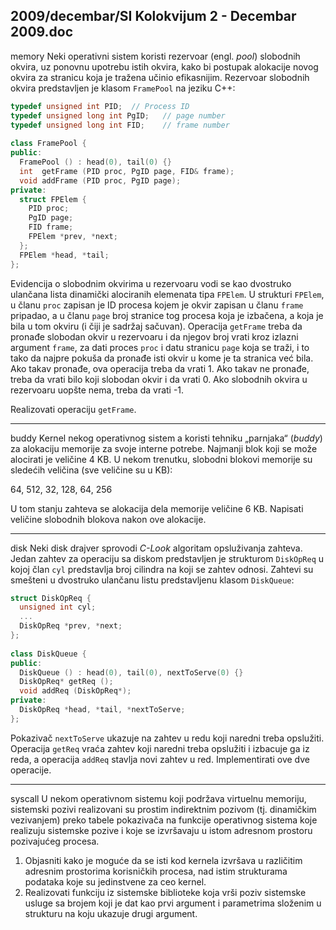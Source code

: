 2009/decembar/SI Kolokvijum 2 - Decembar 2009.doc
--------------------------------------------------------------------------------
memory
Neki operativni sistem koristi rezervoar (engl. *pool*) slobodnih okvira, uz ponovnu upotrebu istih  okvira, kako  bi  postupak  alokacije  novog  okvira  za  stranicu  koja  je  tražena  učinio efikasnijim. Rezervoar slobodnih okvira predstavljen je klasom `FramePool` na jeziku C++: 
```cpp
typedef unsigned int PID;  // Process ID 
typedef unsigned long int PgID;   // page number 
typedef unsigned long int FID;    // frame number 
 
class FramePool { 
public: 
  FramePool () : head(0), tail(0) {} 
  int  getFrame (PID proc, PgID page, FID& frame); 
  void addFrame (PID proc, PgID page); 
private: 
  struct FPElem { 
    PID proc; 
    PgID page; 
    FID frame; 
    FPElem *prev, *next; 
  }; 
  FPElem *head, *tail; 
}; 
```
Evidencija o slobodnim okvirima u rezervoaru vodi se kao dvostruko ulančana lista dinamički alociranih elemenata tipa `FPElem`. U strukturi `FPElem`, u članu `proc` zapisan je ID procesa kojem     je okvir zapisan u članu `frame` pripadao, a u članu `page` broj stranice tog procesa koja je izbačena, a koja je bila u tom okviru (i čiji je sadržaj sačuvan). Operacija `getFrame` treba da pronađe slobodan okvir u rezervoaru i da njegov broj vrati kroz izlazni argument `frame`, za dati proces `proc` i datu stranicu `page` koja se traži, i to tako da najpre pokuša da pronađe isti okvir u kome je ta stranica već bila. Ako takav pronađe, ova operacija treba da vrati 1. Ako takav ne pronađe, treba da vrati bilo koji slobodan okvir i da vrati 0. Ako slobodnih okvira u rezervoaru uopšte nema, treba da vrati -1.

Realizovati operaciju `getFrame`. 

--------------------------------------------------------------------------------
buddy
Kernel nekog operativnog sistem  a koristi tehniku „parnjaka“  (*buddy*) za alokaciju memorije za svoje interne potrebe. Najmanji blok koji se može alocirati je veličine 4 KB.     U nekom trenutku, slobodni blokovi memorije su sledećih veličina (sve veličine su u KB): 

64, 512, 32, 128, 64, 256 

U tom stanju zahteva se alokacija dela memorije veličine 6 KB. Napisati veličine slobodnih blokova nakon ove alokacije. 
 
--------------------------------------------------------------------------------
disk
Neki disk drajver sprovodi *C-Look* algoritam opsluživanja zahteva. Jedan zahtev za operaciju sa diskom predstavljen je strukturom `DiskOpReq` u kojoj član `cyl` predstavlja broj cilindra na koji se zahtev odnosi. Zahtevi su smešteni u dvostruko ulančanu listu predstavljenu klasom `DiskQueue`: 
```cpp
struct DiskOpReq { 
  unsigned int cyl; 
  ... 
  DiskOpReq *prev, *next; 
}; 
 
class DiskQueue { 
public: 
  DiskQueue () : head(0), tail(0), nextToServe(0) {} 
  DiskOpReq* getReq (); 
  void addReq (DiskOpReq*); 
private: 
  DiskOpReq *head, *tail, *nextToServe; 
}; 
```
Pokazivač `nextToServe` ukazuje  na  zahtev  u  redu  koji  naredni  treba  opslužiti.  Operacija `getReq` vraća zahtev koji naredni treba opslužiti i izbacuje ga iz reda, a operacija `addReq` stavlja novi zahtev u red. Implementirati ove dve operacije. 

--------------------------------------------------------------------------------
syscall
U nekom operativnom sistemu koji podržava virtuelnu memoriju, sistemski pozivi realizovani su  prostim  indirektnim  pozivom  (tj.  dinamičkim  vezivanjem)  preko  tabele  pokazivača  na funkcije operativnog sistema koje realizuju sistemske pozive i koje se izvršavaju u istom adresnom prostoru pozivajućeg procesa. 

1. Objasniti kako  je  moguće  da  se  isti  kod  kernela  izvršava  u  različitim  adresnim prostorima korisničkih procesa, nad istim strukturama podataka koje su jedinstvene za ceo kernel. 
2. Realizovati  funkciju  iz  sistemske  biblioteke  koja  vrši  poziv  sistemske  usluge  sa brojem koji je dat kao prvi argument i parametrima složenim u strukturu na koju ukazuje drugi argument. 
